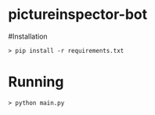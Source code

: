 # pictureinspector-bot
#Installation

```shell
> pip install -r requirements.txt
```

# Running

```shell
> python main.py
```
